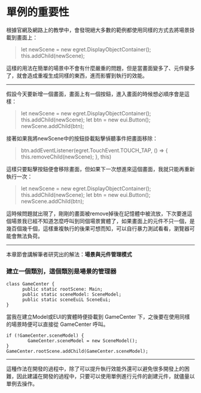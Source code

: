 # 單例的重要性

根據官網及網路上的教學中，會發現絕大多數的範例都使用同樣的方式去將場景掛載到畫面上：

> let newScene = new egret.DisplayObjectContainer();
> this.addChild(newScene);

這樣的用法在簡單的場景中不會有什麼嚴重的問題，但是當畫面變多了、元件變多了，就會造成重複生成同樣的東西，進而影響到執行的效能。

----

假設今天要新增一個畫面，畫面上有一個按鈕，進入畫面的時候想必順序會是這樣：

> let newScene = new egret.DisplayObjectContainer();
> this.addChild(newScene);
> let btn = new eui.Button();
> newScene.addChild(btn);

接著如果我將newScene中的按鈕掛載點擊偵聽事件把畫面移除：

> btn.addEventListener(egret.TouchEvent.TOUCH_TAP, () => {
> this.removeChild(newScene);
> }, this)

這樣只要點擊按鈕便會移除畫面，但如果下一次想進來這個畫面，我就只能再重新執行一次：

> let newScene = new egret.DisplayObjectContainer();
> this.addChild(newScene);
> let btn = new eui.Button();
> newScene.addChild(btn);

這時候問題就出現了，剛剛的畫面被remove掉後在記憶體中被流放，下次要進這個場景我已經不知道怎麼呼叫到同個場景實體了，如果畫面上的元件不只一個，是幾百個幾千個，這樣重複執行的後果可想而知，可以自行暴力測試看看，瀏覽器可能會無法負荷。

----

本章節會講解筆者研究出的解法：**場景與元件管理模式**

### 建立一個類別，這個類別是場景的管理器

```
class GameCenter {
	  public static rootScene: Main;
	  public static sceneModel: SceneModel;
	  public static sceneEuiL SceneEui;
}
```

當我在建立Model或EUI的實體時便掛載到 GameCenter 下，之後要在使用同樣的場景時便可以直接從 GameCenter 呼叫。

```
if (!GameCenter.sceneModel) {
		GameCenter.sceneModel = new SceneModel();
}
GameCenter.rootScene.addChild(GameCenter.sceneModel);
```

----

這種作法在開發的過程中，除了可以提升執行效能外還可以避免很多開發上的困難，因此建議在開發的過程中，只要可以使用單例進行元件的創建元件，就儘量以單例去操作。